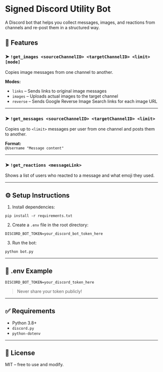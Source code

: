 # Signed Discord Utility Bot

A Discord bot that helps you collect messages, images, and reactions from channels and re-post them in a structured way.

## 🔧 Features

### ➤ `!get_images <sourceChannelID> <targetChannelID> <limit> [mode]`
Copies image messages from one channel to another.

**Modes:**
- `links` – Sends links to original image messages  
- `images` – Uploads actual images to the target channel  
- `reverse` – Sends Google Reverse Image Search links for each image URL

---

### ➤ `!get_messages <sourceChannelID> <targetChannelID> <limit>`
Copies up to `<limit>` messages per user from one channel and posts them to another.

**Format:**  
`@Username "Message content"`

---

### ➤ `!get_reactions <messageLink>`
Shows a list of users who reacted to a message and what emoji they used.

---

## ⚙️ Setup Instructions

1. Install dependencies:
```
pip install -r requirements.txt
```

2. Create a `.env` file in the root directory:
```
DISCORD_BOT_TOKEN=your_discord_bot_token_here
```

3. Run the bot:
```
python bot.py
```

---

## 📁 .env Example

```
DISCORD_BOT_TOKEN=your_discord_token_here
```

> Never share your token publicly!

---

## ✅ Requirements

- Python 3.8+
- `discord.py`
- `python-dotenv`

---

## 🤝 License

MIT – free to use and modify.
